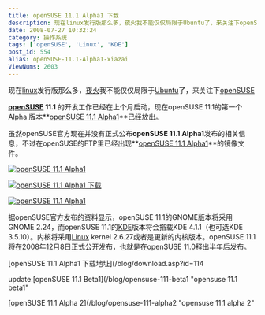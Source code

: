 ```yaml
---
title: openSUSE 11.1 Alpha1 下载
description: 现在linux发行版那么多，夜火我不能仅仅局限于Ubuntu了，来关注下openSUSE
date: 2008-07-27 10:32:24
category: 操作系统
tags: ['openSUSE', 'Linux', 'KDE']
post_id: 554
alias: openSUSE-11.1-Alpha1-xiazai
ViewNums: 2603
---
```


现在[linux](/tags/Linux)发行版那么多，[夜火](/blog/)我不能仅仅局限于[Ubuntu](/blog/ubuntu-804-lts-download-xiazai)了，来关注下[openSUSE](/tags/openSUSE)

**[openSUSE](/tags/openSUSE) 11.1** 的开发工作已经在上个月启动，现在openSUSE 11.1的第一个Alpha 版本**[openSUSE 11.1 Alpha1](/blog/opensuse-111-alpha1-xiazai)**已经放出。

虽然openSUSE官方现在并没有正式公布**openSUSE 11.1 Alpha1**发布的相关信息，不过在openSUSE的FTP里已经出现**[openSUSE 11.1 Alpha1](/blog/opensuse-111-alpha1-xiazai)**的镜像文件。

[![openSUSE 11.1 Alpha1](http://news.opensuse.org/wp-content/uploads/2008/06/cube-deform-sphere-thumb.jpeg)](/blog/opensuse-111-alpha1-xiazai)

[![openSUSE 11.1 Alpha1 下载](http://news.opensuse.org/wp-content/uploads/2008/06/cube-deform-cylinder-thumb.jpeg)](/blog/opensuse-111-alpha1-xiazai)

[![openSUSE 11.1 Alpha1](http://news.opensuse.org/wp-content/uploads/2008/06/cube-deform-trans-thumb.jpeg)](/blog/opensuse-111-alpha1-xiazai)

据openSUSE官方发布的资料显示，openSUSE 11.1的GNOME版本将采用GNOME 2.24，而openSUSE 11.1的[KDE](/tags/KDE)版本将会搭载KDE 4.1.1（也可选KDE 3.5.10）。内核将采用[Linux](/tags/Linux) kernel 2.6.27或者是更新的内核版本。openSUSE 11.1将在2008年12月8日正式公开发布，也就是在openSUSE 11.0释出半年后发布。

[openSUSE 11.1 Alpha1 下载地址](/blog/download.asp?id=114

update:[openSUSE 11.1 Beta1](/blog/opensuse-111-beta1 "opensuse 11.1 beta1"

[openSUSE 11.1 Alpha 2](/blog/opensuse-111-alpha2 "opensuse 11.1 alpha 2"

